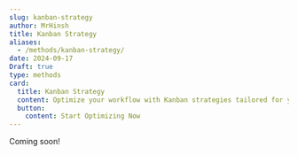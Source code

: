 ```yaml
---
slug: kanban-strategy
author: MrHinsh
title: Kanban Strategy
aliases:
  - /methods/kanban-strategy/
date: 2024-09-17
Draft: true
type: methods
card:
  title: Kanban Strategy
  content: Optimize your workflow with Kanban strategies tailored for your team. Visualize work, limit work-in-progress, and enhance overall efficiency.
  button:
    content: Start Optimizing Now
---
```


Coming soon!
